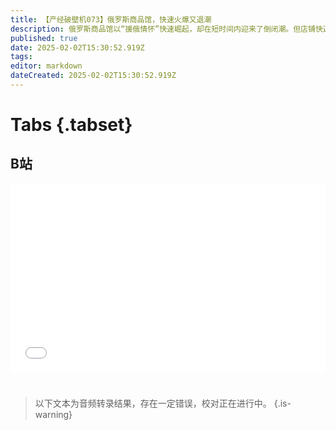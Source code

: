 ```yaml
---
title: 【产经破壁机073】俄罗斯商品馆，快速火爆又退潮
description: 俄罗斯商品馆以“援俄情怀”快速崛起，却在短时间内迎来了倒闭潮。但店铺快速扩张的背后充满争议，商品溢价超高、国内货冒充俄货，以及情绪消费的迅速退潮。
published: true
date: 2025-02-02T15:30:52.919Z
tags: 
editor: markdown
dateCreated: 2025-02-02T15:30:52.919Z
---
```


# Tabs {.tabset}

## B站

<div style="position: relative; padding: 30% 45%;">
<iframe style="position: absolute; width: 100%; height: 100%; left: 0; top: 0;" src="//player.bilibili.com/player.html?&bvid=BV1rGcFeZE3b&page=1&as_wide=1&high_quality=1&danmaku=1&autoplay=0" scrolling="no" border="0" frameborder="no" framespacing="0" allowfullscreen="true"></iframe>
</div>


#

> 以下文本为音频转录结果，存在一定错误，校对正在进行中。
{.is-warning}

